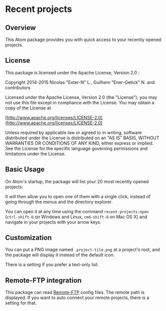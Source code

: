 # Recent projects
## Overview
This Atom package provides you with quick access to your recently opened projects.

## License
This package is licensed under the Apache License, Version 2.0 :

Copyright 2014-2015 Nicolas "Exter-N" L., Guilhem "Ener-Getick" N. and contributors

Licensed under the Apache License, Version 2.0 (the "License"); you may not use this file except in compliance with the License. You may obtain a copy of the License at

[http://www.apache.org/licenses/LICENSE-2.0](http://www.apache.org/licenses/LICENSE-2.0)

Unless required by applicable law or agreed to in writing, software distributed under the License is distributed on an "AS IS" BASIS, WITHOUT WARRANTIES OR CONDITIONS OF ANY KIND, either express or implied. See the License for the specific language governing permissions and limitations under the License.

## Basic Usage
On Atom's startup, the package will list your 20 most recently opened projects.

It will then allow you to open one of them with a single click, instead of going through the menus and the directory explorer.

You can open it at any time using the command `recent-projects:open` (`ctrl-shift-O` on Windows and Linux, `cmd-shift-O` on Mac OS X) and navigate in your projects with your arrow keys.

## Customization
You can put a PNG image named `.project-tile.png` at a project's root, and the package will display it instead of the default icon.

There is a setting if you prefer a text-only list.

## Remote-FTP integration
This package can read [Remote-FTP](https://atom.io/packages/remote-ftp) config files. The remote path is displayed. If you want to auto connect your remote projects, there is a setting for that.
